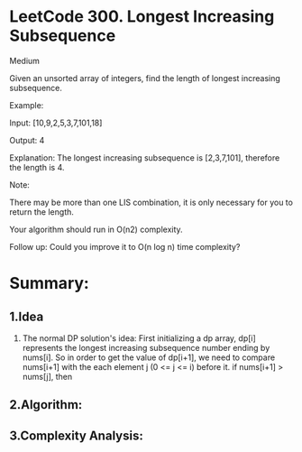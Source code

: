 # LeetCode 300. Longest Increasing Subsequence

Medium


Given an unsorted array of integers, find the length of longest increasing subsequence.

Example:

Input: [10,9,2,5,3,7,101,18]

Output: 4 

Explanation: The longest increasing subsequence is [2,3,7,101], therefore the length is 4. 

Note:

There may be more than one LIS combination, it is only necessary for you to return the length.

Your algorithm should run in O(n2) complexity.

Follow up: Could you improve it to O(n log n) time complexity?

# Summary:

## 1.Idea

1. The normal DP solution's idea:
First initializing a dp array, dp[i] represents the longest increasing subsequence number ending by nums[i].
So in order to get the value of dp[i+1], we need to compare nums[i+1] with the each element j (0 <= j <= i) before it. 
if nums[i+1] > nums[j], then 


## 2.Algorithm:

## 3.Complexity Analysis:
